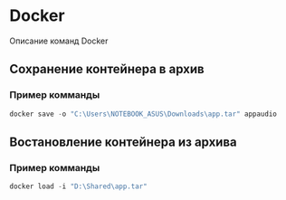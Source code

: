 # Docker
Описание команд Docker

## Сохранение контейнера в архив
### Пример комманды
  ```powershell
  docker save -o "C:\Users\NOTEBOOK_ASUS\Downloads\app.tar" appaudio
  ```


## Востановление контейнера из архива
### Пример комманды
  ```powershell
  docker load -i "D:\Shared\app.tar" 
  ```

